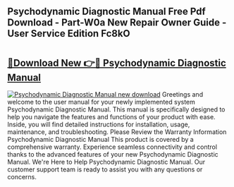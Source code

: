 ## Psychodynamic Diagnostic Manual Free Pdf Download - Part-W0a New Repair Owner Guide - User Service Edition Fc8kO

# <h2><a href="http://cf2488.oget.top/?id=Psychodynamic+Diagnostic+Manual">🔗Download New 👉🔴 Psychodynamic Diagnostic Manual</a></h2>

[![Psychodynamic Diagnostic Manual new download](https://i.imgur.com/5g1atiW.png)](http://cf2488.oget.top/?id=Psychodynamic+Diagnostic+Manual)
Greetings and welcome to the user manual for your newly implemented system Psychodynamic Diagnostic Manual. This manual is specifically designed to help you navigate the features and functions of your product with ease. Inside, you will find detailed instructions for installation, usage, maintenance, and troubleshooting. Please Review the Warranty Information Psychodynamic Diagnostic Manual This product is covered by a comprehensive warranty. Experience seamless connectivity and control thanks to the advanced features of your new Psychodynamic Diagnostic Manual. We're Here to Help Psychodynamic Diagnostic Manual. Our customer support team is ready to assist you with any questions or concerns.
